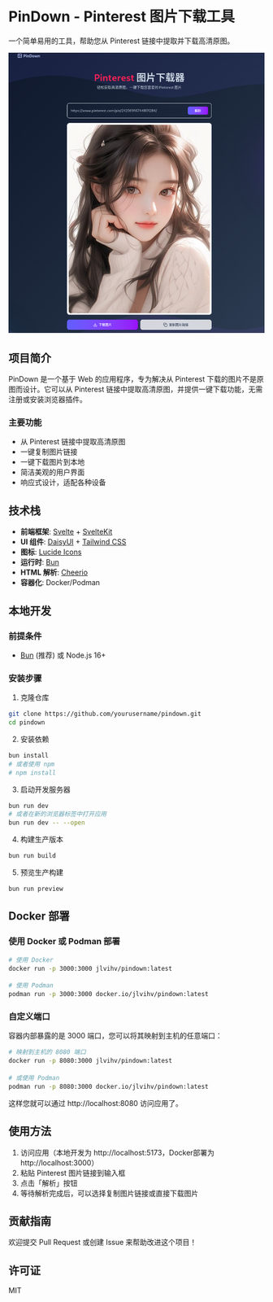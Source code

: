 # PinDown - Pinterest 图片下载工具

一个简单易用的工具，帮助您从 Pinterest 链接中提取并下载高清原图。

![PinDown 应用截图](./screenshot/1.png)

## 项目简介

PinDown 是一个基于 Web 的应用程序，专为解决从 Pinterest 下载的图片不是原图而设计。它可以从 Pinterest 链接中提取高清原图，并提供一键下载功能，无需注册或安装浏览器插件。

### 主要功能

- 从 Pinterest 链接中提取高清原图
- 一键复制图片链接
- 一键下载图片到本地
- 简洁美观的用户界面
- 响应式设计，适配各种设备

## 技术栈

- **前端框架**: [Svelte](https://svelte.dev/) + [SvelteKit](https://kit.svelte.dev/)
- **UI 组件**: [DaisyUI](https://daisyui.com/) + [Tailwind CSS](https://tailwindcss.com/)
- **图标**: [Lucide Icons](https://lucide.dev/)
- **运行时**: [Bun](https://bun.sh/)
- **HTML 解析**: [Cheerio](https://cheerio.js.org/)
- **容器化**: Docker/Podman

## 本地开发

### 前提条件

- [Bun](https://bun.sh/) (推荐) 或 Node.js 16+

### 安装步骤

1. 克隆仓库

```bash
git clone https://github.com/yourusername/pindown.git
cd pindown
```

2. 安装依赖

```bash
bun install
# 或者使用 npm
# npm install
```

3. 启动开发服务器

```bash
bun run dev
# 或者在新的浏览器标签中打开应用
bun run dev -- --open
```

4. 构建生产版本

```bash
bun run build
```

5. 预览生产构建

```bash
bun run preview
```

## Docker 部署

### 使用 Docker 或 Podman 部署

```bash
# 使用 Docker
docker run -p 3000:3000 jlvihv/pindown:latest

# 使用 Podman
podman run -p 3000:3000 docker.io/jlvihv/pindown:latest
```

### 自定义端口

容器内部暴露的是 3000 端口，您可以将其映射到主机的任意端口：

```bash
# 映射到主机的 8080 端口
docker run -p 8080:3000 jlvihv/pindown:latest

# 或使用 Podman
podman run -p 8080:3000 docker.io/jlvihv/pindown:latest
```

这样您就可以通过 http://localhost:8080 访问应用了。

## 使用方法

1. 访问应用（本地开发为 http://localhost:5173，Docker部署为 http://localhost:3000）
2. 粘贴 Pinterest 图片链接到输入框
3. 点击「解析」按钮
4. 等待解析完成后，可以选择复制图片链接或直接下载图片

## 贡献指南

欢迎提交 Pull Request 或创建 Issue 来帮助改进这个项目！

## 许可证

MIT
